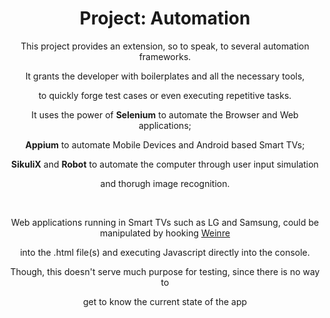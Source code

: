 <div class="one" align ="center">

  <h1>Project: Automation</h1>

  <p>This project provides an extension, so to speak, to several automation frameworks.</p>
  <p>It grants the developer with boilerplates and all the necessary tools,</p>
  <p>to quickly forge test cases or even executing repetitive tasks.</p>
  <p>It uses the power of <strong>Selenium</strong> to automate the Browser and Web applications;</p>
  <p><strong>Appium</strong> to automate Mobile Devices and Android based Smart TVs;</p>
  <p><strong>SikuliX</strong> and <strong>Robot</strong> to automate the computer through user input simulation</p>
  <p>and thorugh image recognition.</p>
  <br>
  <p>Web applications running in Smart TVs such as LG and Samsung, could be manipulated by hooking <a href="https://people.apache.org/~pmuellr/weinre/docs/latest/Home.html">Weinre</a></p>
  <p>into the .html file(s) and executing Javascript directly into the console.</p>
  <p>Though, this doesn't serve much purpose for testing, since there is no way to</p>
  <p>get to know the current state of the app</p>

</div>
